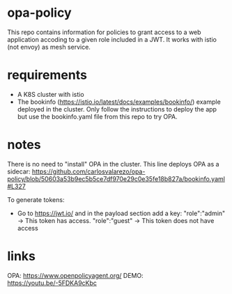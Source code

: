 # opa-policy

This repo contains information for policies to grant access to a web application accoding to a given role included in a JWT. It works with istio (not envoy) as mesh service. 

# requirements

- A K8S cluster with istio
- The bookinfo (https://istio.io/latest/docs/examples/bookinfo/) example deployed in the cluster. Only follow the instructions to deploy the app but use the bookinfo.yaml file from this repo to try OPA. 

# notes

There is no need to "install" OPA in the cluster. This line deploys OPA as a sidecar: https://github.com/carlosvalarezo/opa-policy/blob/50603a53b9ec5b5ce7df970e29c0e35fe18b827a/bookinfo.yaml#L327

To generate tokens:
- Go to https://jwt.io/ and in the payload section add a key: "role":"admin" -> This token has access. "role":"guest" -> This token does not have access 

# links
OPA: https://www.openpolicyagent.org/
DEMO: https://youtu.be/-5FDKA9cKbc
